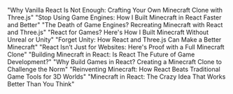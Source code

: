 "Why Vanilla React Is Not Enough: Crafting Your Own Minecraft Clone with Three.js"
"Stop Using Game Engines: How I Built Minecraft in React Faster and Better"
"The Death of Game Engines? Recreating Minecraft with React and Three.js"
"React for Games? Here's How I Built Minecraft Without Unreal or Unity"
"Forget Unity: How React and Three.js Can Make a Better Minecraft"
"React Isn’t Just for Websites: Here's Proof with a Full Minecraft Clone"
"Building Minecraft in React: Is React The Future of Game Development?"
"Why Build Games in React? Creating a Minecraft Clone to Challenge the Norm"
"Reinventing Minecraft: How React Beats Traditional Game Tools for 3D Worlds"
"Minecraft in React: The Crazy Idea That Works Better Than You Think"

